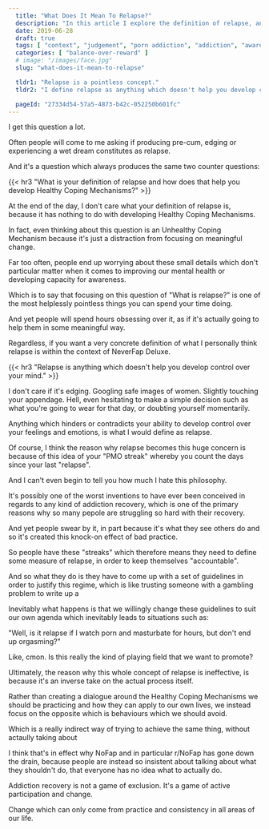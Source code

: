 ```yaml
---
  title: "What Does It Mean To Relapse?"
  description: "In this article I explore the definition of relapse, and how this whole idea of relapse is entirely counter-productive to our recovery."
  date: 2019-06-28
  draft: true
  tags: [ "context", "judgement", "porn addiction", "addiction", "awareness", "awareness exercises", "perspective", "nofap", "neverfap", "neverfap deluxe" ]
  categories: [ "balance-over-reward" ]
  # image: "/images/face.jpg"
  slug: "what-does-it-mean-to-relapse"

  tldr1: "Relapse is a pointless concept."
  tldr2: "I define relapse as anything which doesn't help you develop control over your mind."

  pageId: "27334d54-57a5-4873-b42c-052250b601fc"
---
```


I get this question a lot.

Often people will come to me asking if producing pre-cum, edging or experiencing a wet dream constitutes as relapse.

And it's a question which always produces the same two counter questions:


{{< hr3 "What is your definition of relapse and how does that help you develop Healthy Coping Mechanisms?" >}}


At the end of the day, I don't care what your definition of relapse is, because it has nothing to do with developing Healthy Coping Mechanisms.

In fact, even thinking about this question is an Unhealthy Coping Mechanism because it's just a distraction from focusing on meaningful change.

Far too often, people end up worrying about these small details which don't particular matter when it comes to improving our mental health or developing capacity for awareness.

Which is to say that focusing on this question of "What is relapse?" is one of the most helplessly pointless things you can spend your time doing.

And yet people will spend hours obsessing over it, as if it's actually going to help them in some meaningful way.

Regardless, if you want a very concrete definition of what I personally think relapse is within the context of NeverFap Deluxe.


{{< hr3 "Relapse is anything which doesn't help you develop control over your mind." >}}


I don't care if it's edging. Googling safe images of women. Slightly touching your appendage. Hell, even hesitating to make a simple decision such as what you're going to wear for that day, or doubting yourself momentarily.

Anything which hinders or contradicts your ability to develop control over your feelings and emotions, is what I would define as relapse.

Of course, I think the reason why relapse becomes this huge concern is because of this idea of your "PMO streak" whereby you count the days since your last "relapse".

And I can't even begin to tell you how much I hate this philosophy.

It's possibly one of the worst inventions to have ever been conceived in regards to any kind of addiction recovery, which is one of the primary reasons why so many pepole are struggling so hard with their recovery.

And yet people swear by it, in part because it's what they see others do and so it's created this knock-on effect of bad practice.

So people have these "streaks" which therefore means they need to define some measure of relapse, in order to keep themselves "accountable".

And so what they do is they have to come up with a set of guidelines in order to justify this regime, which is like trusting someone with a gambling problem to write up a

Inevitably what happens is that we willingly change these guidelines to suit our own agenda which inevitably leads to situations such as:

"Well, is it relapse if I watch porn and masturbate for hours, but don't end up orgasming?"

Like, cmon. Is this really the kind of playing field that we want to promote?

Ultimately, the reason why this whole concept of relapse is ineffective, is because it's an inverse take on the actual process itself.

Rather than creating a dialogue around the Healthy Coping Mechanisms we should be practicing and how they can apply to our own lives, we instead focus on the opposite which is behaviours which we should avoid.

Which is a really indirect way of trying to achieve the same thing, without actaully taking about

I think that's in effect why NoFap and in particular r/NoFap has gone down the drain, because people are instead so insistent about talking about what they shouldn't do, that everyone has no idea what to actually do.

Addiction recovery is not a game of exclusion. It's a game of active participation and change.

Change which can only come from practice and consistency in all areas of our life.

